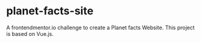 # planet-facts-site
A frontendmentor.io challenge to create a Planet facts Website. This project is based on Vue.js.
